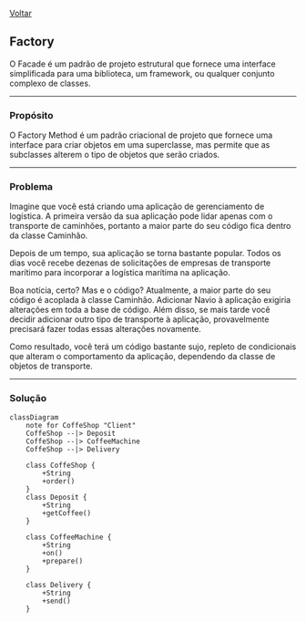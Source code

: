 [Voltar](../README.md)
## Factory
O Facade é um padrão de projeto estrutural que fornece uma interface simplificada para uma biblioteca, um framework, ou qualquer conjunto complexo de classes.

---
### Propósito
O Factory Method é um padrão criacional de projeto que fornece uma interface para criar objetos em uma superclasse, mas permite que as subclasses alterem o tipo de objetos que serão criados.

---
### Problema
Imagine que você está criando uma aplicação de gerenciamento de logística. A primeira versão da sua aplicação pode lidar apenas com o transporte de caminhões, portanto a maior parte do seu código fica dentro da classe Caminhão.

Depois de um tempo, sua aplicação se torna bastante popular. Todos os dias você recebe dezenas de solicitações de empresas de transporte marítimo para incorporar a logística marítima na aplicação.

Boa notícia, certo? Mas e o código? Atualmente, a maior parte do seu código é acoplada à classe Caminhão. Adicionar Navio à aplicação exigiria alterações em toda a base de código. Além disso, se mais tarde você decidir adicionar outro tipo de transporte à aplicação, provavelmente precisará fazer todas essas alterações novamente.

Como resultado, você terá um código bastante sujo, repleto de condicionais que alteram o comportamento da aplicação, dependendo da classe de objetos de transporte.

---
### Solução
```mermaid
classDiagram
    note for CoffeShop "Client"
    CoffeShop --|> Deposit
    CoffeShop --|> CoffeeMachine
    CoffeShop --|> Delivery

    class CoffeShop {
        +String
        +order()
    }
    class Deposit {
        +String
        +getCoffee()
    }

    class CoffeeMachine {
        +String
        +on()
        +prepare()
    }

    class Delivery {
        +String
        +send()
    }
```